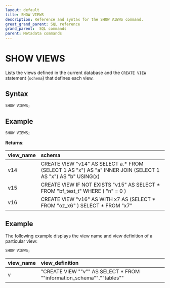 ```yaml
---
layout: default
title: SHOW VIEWS
description: Reference and syntax for the SHOW VIEWS command.
great_grand_parent: SQL reference
grand_parent:  SQL commands
parent: Metadata commands
---
```


# SHOW VIEWS

Lists the views defined in the current database and the `CREATE VIEW` statement (`schema`) that defines each view.

## Syntax

```sql
SHOW VIEWS;
```

## Example

```sql
SHOW VIEWS;
```

**Returns**:

| view_name | schema                                                                                                       |
|:----------|:-------------------------------------------------------------------------------------------------------------|
| v14       | CREATE VIEW "v14" AS SELECT a.* FROM  (SELECT 1 AS "x") AS "a" INNER JOIN  (SELECT 1 AS "x") AS "b" USING(x) |
| v15       | CREATE VIEW IF NOT EXISTS "v15" AS SELECT * FROM "bf_test_t" WHERE ( "n" = 0 )                               |
| v16       | CREATE VIEW "v16" AS WITH x7 AS (SELECT * FROM "oz_x6" ) SELECT * FROM "x7"                                  |

## Example

The following example displays the view name and view definition of a particular view: 

```sql
SHOW VIEWS;
```

| view_name |	view_definition |
|:------|:-------|
|v |	"CREATE VIEW ""v"" AS SELECT * FROM ""information_schema"".""tables"" |
